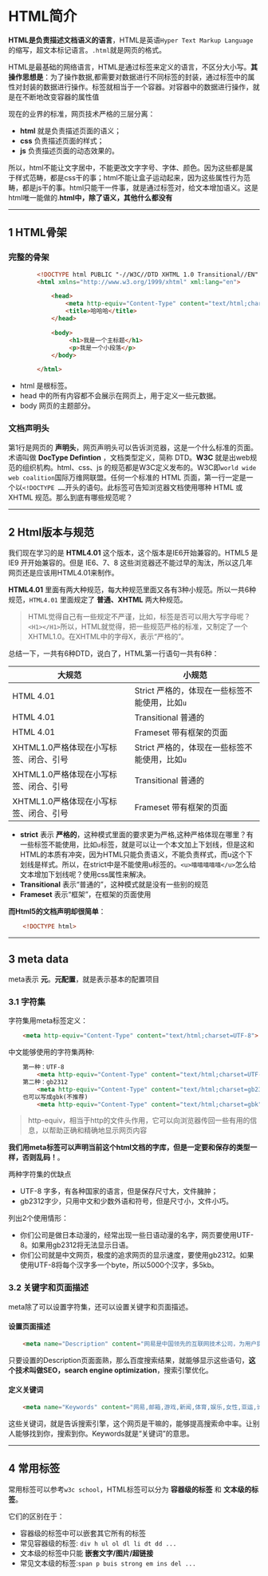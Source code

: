 # HTML简介

**HTML是负责描述文档语义的语言**，HTML是英语`Hyper Text Markup Language`的缩写，超文本标记语言。`.html`就是网页的格式。

HTML是最基础的网络语言，HTML是通过标签来定义的语言，不区分大小写。**其操作思想是**：为了操作数据,都需要对数据进行不同标签的封装，通过标签中的属性对封装的数据进行操作。标签就相当于一个容器。对容器中的数据进行操作，就是在不断地改变容器的属性值

现在的业界的标准，网页技术严格的三层分离：

- **html** 就是负责描述页面的语义；
- **css** 负责描述页面的样式；
- **js** 负责描述页面的动态效果的。

所以，html不能让文字居中，不能更改文字字号、字体、颜色。因为这些都是属于样式范畴，都是css干的事；html不能让盒子运动起来，因为这些属性行为范畴，都是js干的事。html只能干一件事，就是通过标签对，给文本增加语义。这是html唯一能做的.**html中，除了语义，其他什么都没有**

---
## 1 HTML骨架

### 完整的骨架

```html
        <!DOCTYPE html PUBLIC "-//W3C//DTD XHTML 1.0 Transitional//EN" "http://www.w3.org/TR/xhtml1/DTD/xhtml1-transitional.dtd">
        <html xmlns="http://www.w3.org/1999/xhtml" xml:lang="en">

            <head>
                <meta http-equiv="Content-Type" content="text/html;charset=UTF-8">
                <title>哈哈哈</title>
            </head>

            <body>
                 <h1>我是一个主标题</h1>
                 <p>我是一个小段落</p>
            </body>

        </html>
```

- html 是根标签。
- head 中的所有内容都不会展示在网页上，用于定义一些元数据。
- body 网页的主题部分。

### 文档声明头

第1行是网页的 **声明头**，网页声明头可以告诉浏览器，这是一个什么标准的页面。术语叫做 **DocType Defintion** ，文档类型定义，简称 DTD。**W3C** 就是出web规范的组织机构。html、css、js 的规范都是W3C定义发布的。W3C即`world wide web coalition`国际万维网联盟。任何一个标准的 HTML 页面，第一行一定是一个以`<!DOCTYPE ……`开头的语句。此标签可告知浏览器文档使用哪种 HTML 或 XHTML 规范。那么到底有哪些规范呢？

---
## 2 Html版本与规范

我们现在学习的是 **HTML4.01** 这个版本，这个版本是IE6开始兼容的。HTML5 是 IE9 开开始兼容的。但是 IE6、7、8 这些浏览器还不能过早的淘汰，所以这几年网页还是应该用HTML4.01来制作。

**HTML4.01** 里面有两大种规范，每大种规范里面又各有3种小规范。所以一共6种规范，`HTML4.01` 里面规定了 **普通、XHTML** 两大种规范。

>HTML觉得自己有一些规定不严谨，比如，标签是否可以用大写字母呢？`<H1></H1>`所以，HTML就觉得，把一些规范严格的标准，又制定了一个XHTML1.0。在XHTML中的字母X，表示“严格的”。

总结一下，一共有6种DTD，说白了，HTML第一行语句一共有6种：

大规范|小规范
---|---
HTML 4.01| Strict 严格的，体现在一些标签不能使用，比如`u`
HTML 4.01| Transitional   普通的
HTML 4.01| Frameset     带有框架的页面
XHTML1.0严格体现在小写标签、闭合、引号|Strict 严格的，体现在一些标签不能使用，比如`u`
XHTML1.0严格体现在小写标签、闭合、引号|Transitional   普通的
XHTML1.0严格体现在小写标签、闭合、引号|Frameset     带有框架的页面

- **strict** 表示 **严格的**，这种模式里面的要求更为严格,这种严格体现在哪里？有一些标签不能使用，比如`u`标签，就是可以让一个本文加上下划线，但是这和HTML的本质有冲突，因为HTML只能负责语义，不能负责样式，而u这个下划线是样式。所以，在strict中是不能使用u标签的。`<u>嘻嘻嘻嘻嘻</u>`怎么给文本增加下划线呢？使用css属性来解决。
- **Transitional** 表示“普通的”，这种模式就是没有一些别的规范
- **Frameset** 表示“框架”，在框架的页面使用

**而Html5的文档声明却很简单**：

```html
    <!DOCTYPE html>
```

---
## 3 meta data

meta表示 **元**。**元配置**，就是表示基本的配置项目

### 3.1 字符集

字符集用meta标签定义：

```html
    <meta http-equiv="Content-Type" content="text/html;charset=UTF-8">
```

中文能够使用的字符集两种:

```html
    第一种：UTF-8
        <meta http-equiv="Content-Type" content="text/html;charset=UTF-8">
    第二种：gb2312
        <meta http-equiv="Content-Type" content="text/html;charset=gb2312">
    也可以写成gbk(不推荐)
        <meta http-equiv="Content-Type" content="text/html;charset=gbk">
```

>http-equiv，相当于http的文件头作用，它可以向浏览器传回一些有用的信息，以帮助正确和精确地显示网页内容

**我们用meta标签可以声明当前这个html文档的字库，但是一定要和保存的类型一样，否则乱码！**。

两种字符集的优缺点

- UTF-8 字多，有各种国家的语言，但是保存尺寸大，文件臃肿；
- gb2312字少，只用中文和少数外语和符号，但是尺寸小，文件小巧。

列出2个使用情形：

- 你们公司是做日本动漫的，经常出现一些日语动漫的名字，网页要使用UTF-8。如果用gb2312将无法显示日语。
- 你们公司就是中文网页，极度的追求网页的显示速度，要使用gb2312。如果使用UTF-8将每个汉字多一个byte，所以5000个汉字，多5kb。

### 3.2 关键字和页面描述

meta除了可以设置字符集，还可以设置关键字和页面描述。

#### 设置页面描述

```html
    <meta name="Description" content="网易是中国领先的互联网技术公司，为用户提供免费邮箱、游戏、搜索引擎服务，开设新闻、娱乐、体育等30多个内容频道，及博客、视频、论坛等互动交流，网聚人的力量。" />
```

只要设置的Description页面面熟，那么百度搜索结果，就能够显示这些语句，**这个技术叫做SEO，search engine optimization**，搜索引擎优化。

#### 定义关键词

```html
    <meta name="Keywords" content="网易,邮箱,游戏,新闻,体育,娱乐,女性,亚运,论坛,短信" />
```

这些关键词，就是告诉搜索引擎，这个网页是干嘛的，能够提高搜索命中率。让别人能够找到你，搜索到你。Keywords就是“关键词”的意思。

---
## 4 常用标签

常用标签可以参考`w3c school`，HTML标签可以分为 **容器级的标签** 和 **文本级的标签**。

它们的区别在于：

- 容器级的标签中可以嵌套其它所有的标签
- 常见容器级的标签: `div h ul ol dl li dt dd ...`
- 文本级的标签中只能 **嵌套文字/图片/超链接**
- 常见文本级的标签:`span p buis strong em ins del ...`
